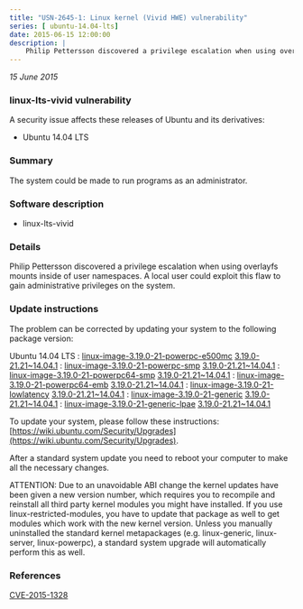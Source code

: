 ```yaml
---
title: "USN-2645-1: Linux kernel (Vivid HWE) vulnerability"
series: [ ubuntu-14.04-lts]
date: 2015-06-15 12:00:00
description: |
    Philip Pettersson discovered a privilege escalation when using overlayfs mounts inside of user namespaces. A local user could exploit this flaw to gain administrative privileges on the system. 
--- 
```

 
 

*15 June 2015*

### linux-lts-vivid vulnerability

A security issue affects these releases of Ubuntu and its derivatives:

* Ubuntu 14.04 LTS

### Summary

The system could be made to run programs as an administrator. 

### Software description

* linux-lts-vivid 

### Details

Philip Pettersson discovered a privilege escalation when using overlayfs mounts inside of user namespaces. A local user could exploit this flaw to gain administrative privileges on the system. 

### Update instructions

The problem can be corrected by updating your system to the following package version:

Ubuntu 14.04 LTS
 : [linux-image-3.19.0-21-powerpc-e500mc](https://launchpad.net/ubuntu/+source/linux-lts-vivid) <span> [3.19.0-21.21~14.04.1](https://launchpad.net/ubuntu/+source/linux-lts-vivid/3.19.0-21.21~14.04.1) </span> 
 : [linux-image-3.19.0-21-powerpc-smp](https://launchpad.net/ubuntu/+source/linux-lts-vivid) <span> [3.19.0-21.21~14.04.1](https://launchpad.net/ubuntu/+source/linux-lts-vivid/3.19.0-21.21~14.04.1) </span> 
 : [linux-image-3.19.0-21-powerpc64-smp](https://launchpad.net/ubuntu/+source/linux-lts-vivid) <span> [3.19.0-21.21~14.04.1](https://launchpad.net/ubuntu/+source/linux-lts-vivid/3.19.0-21.21~14.04.1) </span> 
 : [linux-image-3.19.0-21-powerpc64-emb](https://launchpad.net/ubuntu/+source/linux-lts-vivid) <span> [3.19.0-21.21~14.04.1](https://launchpad.net/ubuntu/+source/linux-lts-vivid/3.19.0-21.21~14.04.1) </span> 
 : [linux-image-3.19.0-21-lowlatency](https://launchpad.net/ubuntu/+source/linux-lts-vivid) <span> [3.19.0-21.21~14.04.1](https://launchpad.net/ubuntu/+source/linux-lts-vivid/3.19.0-21.21~14.04.1) </span> 
 : [linux-image-3.19.0-21-generic](https://launchpad.net/ubuntu/+source/linux-lts-vivid) <span> [3.19.0-21.21~14.04.1](https://launchpad.net/ubuntu/+source/linux-lts-vivid/3.19.0-21.21~14.04.1) </span> 
 : [linux-image-3.19.0-21-generic-lpae](https://launchpad.net/ubuntu/+source/linux-lts-vivid) <span> [3.19.0-21.21~14.04.1](https://launchpad.net/ubuntu/+source/linux-lts-vivid/3.19.0-21.21~14.04.1) </span> 

To update your system, please follow these instructions: [https://wiki.ubuntu.com/Security/Upgrades](https://wiki.ubuntu.com/Security/Upgrades).

After a standard system update you need to reboot your computer to make all the necessary changes.

ATTENTION: Due to an unavoidable ABI change the kernel updates have been given a new version number, which requires you to recompile and reinstall all third party kernel modules you might have installed. If you use linux-restricted-modules, you have to update that package as well to get modules which work with the new kernel version. Unless you manually uninstalled the standard kernel metapackages (e.g. linux-generic, linux-server, linux-powerpc), a standard system upgrade will automatically perform this as well. 

### References

 
 [CVE-2015-1328](http://people.ubuntu.com/~ubuntu-security/cve/CVE-2015-1328)
 

